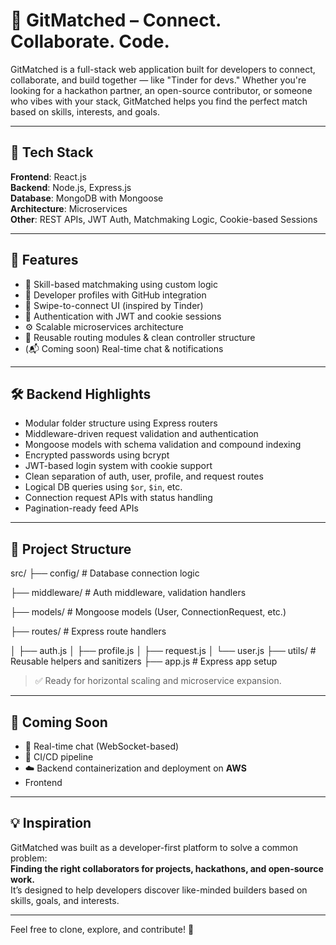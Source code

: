 # 🔗 GitMatched – Connect. Collaborate. Code.

GitMatched is a full-stack web application built for developers to connect, collaborate, and build together — like "Tinder for devs." Whether you're looking for a hackathon partner, an open-source contributor, or someone who vibes with your stack, GitMatched helps you find the perfect match based on skills, interests, and goals.

---

## 🚀 Tech Stack

**Frontend**: React.js  
**Backend**: Node.js, Express.js  
**Database**: MongoDB with Mongoose  
**Architecture**: Microservices  
**Other**: REST APIs, JWT Auth, Matchmaking Logic, Cookie-based Sessions

---

## 🧠 Features

- 🎯 Skill-based matchmaking using custom logic
- 👤 Developer profiles with GitHub integration
- 💌 Swipe-to-connect UI (inspired by Tinder)
- 🔐 Authentication with JWT and cookie sessions
- ⚙️ Scalable microservices architecture
- 🔄 Reusable routing modules & clean controller structure
- (📬 Coming soon) Real-time chat & notifications

---

## 🛠 Backend Highlights

- Modular folder structure using Express routers
- Middleware-driven request validation and authentication
- Mongoose models with schema validation and compound indexing
- Encrypted passwords using bcrypt
- JWT-based login system with cookie support
- Clean separation of auth, user, profile, and request routes
- Logical DB queries using `$or`, `$in`, etc.
- Connection request APIs with status handling
- Pagination-ready feed APIs

---

## 📁 Project Structure

src/
├── config/ # Database connection logic

├── middleware/ # Auth middleware, validation handlers

├── models/ # Mongoose models (User, ConnectionRequest, etc.)

├── routes/ # Express route handlers

│ ├── auth.js
│ ├── profile.js
│ ├── request.js
│ └── user.js
├── utils/ # Reusable helpers and sanitizers
├── app.js # Express app setup



> ✅ Ready for horizontal scaling and microservice expansion.

---

## 📌 Coming Soon

- 💬 Real-time chat (WebSocket-based)
- 🔄 CI/CD pipeline
- ☁️ Backend containerization and deployment on **AWS**
- Frontend

---

## 💡 Inspiration

GitMatched was built as a developer-first platform to solve a common problem:  
**Finding the right collaborators for projects, hackathons, and open-source work.**  
It’s designed to help developers discover like-minded builders based on skills, goals, and interests.

---

Feel free to clone, explore, and contribute! 🚀

